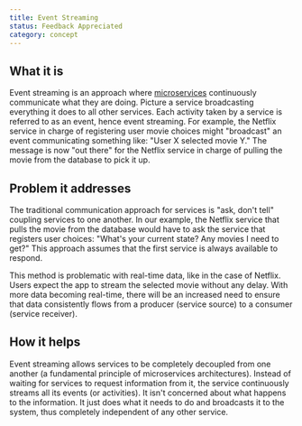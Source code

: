 ```yaml
---
title: Event Streaming
status: Feedback Appreciated
category: concept
---
```


## What it is

Event streaming is an approach where [microservices](/microservices/) continuously communicate what they are doing. 
Picture a service broadcasting everything it does to all other services. 
Each activity taken by a service is referred to as an event, hence event streaming. 
For example, the Netflix service in charge of registering user movie choices might "broadcast" an event communicating something like: "User X selected movie Y."
The message is now "out there" for the Netflix service in charge of pulling the movie from the database to pick it up.

## Problem it addresses

The traditional communication approach for services is "ask, don't tell" coupling services to one another. 
In our example, the Netflix service that pulls the movie from the database would have to ask the service that registers user choices: 
"What's your current state? Any movies I need to get?" 
This approach assumes that the first service is always available to respond.

This method is problematic with real-time data, like in the case of Netflix. 
Users expect the app to stream the selected movie without any delay. 
With more data becoming real-time, there will be an increased need to ensure that data consistently flows from a producer (service source) to a consumer (service receiver).

## How it helps
Event streaming allows services to be completely decoupled from one another (a fundamental principle of microservices architectures). 
Instead of waiting for services to request information from it, the service continuously streams all its events (or activities). 
It isn't concerned about what happens to the information. 
It just does what it needs to do and broadcasts it to the system, thus completely independent of any other service. 
